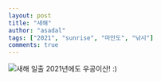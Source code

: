 ```yaml
---
layout: post
title: "새해"
author: "asadal"
tags: ["2021", "sunrise", "마안도", "낚시"]
comments: true
---
```

![새해 일출](https://scontent-ssn1-1.xx.fbcdn.net/v/t1.0-9/136376878_10158164926473752_7046897757135041332_n.jpg?_nc_cat=109&ccb=2&_nc_sid=8bfeb9&_nc_ohc=VgUKHeObdnMAX-91qpB&_nc_ht=scontent-ssn1-1.xx&oh=f5ce6ececb29528a5de1c61b758f5c81&oe=6023C26E)
2021년에도 우공이산! :)
